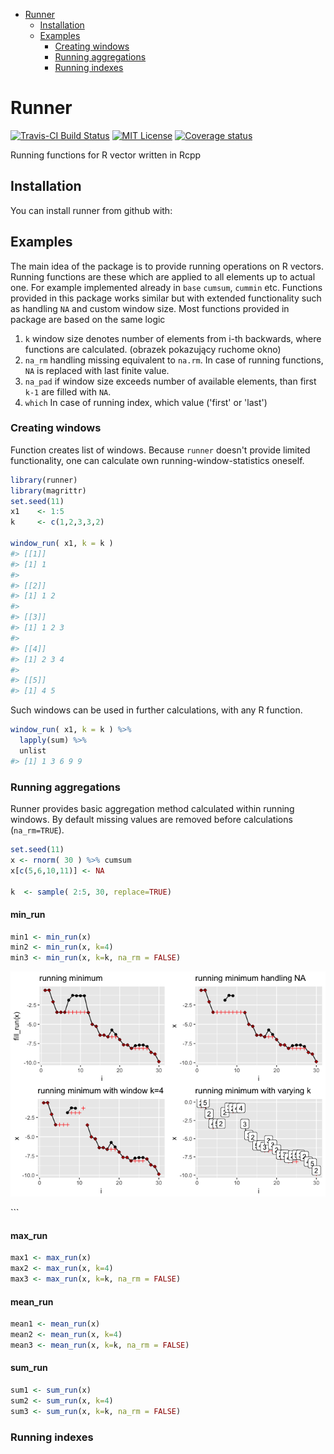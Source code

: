 
-   [Runner](#runner)
    -   [Installation](#installation)
    -   [Examples](#examples)
        -   [Creating windows](#creating-windows)
        -   [Running aggregations](#running-aggregations)
        -   [Running indexes](#running-indexes)

<!-- README.md is generated from README.Rmd. Please edit that file -->
Runner
======

[![Travis-CI Build Status](https://travis-ci.org/elo2zero/runner.svg?branch=master)](https://travis-ci.org/elo2zero/runner) [![MIT License](https://badges.frapsoft.com/os/mit/mit.svg)](https://opensource.org/licenses/mit-license.php) [![Coverage status](https://codecov.io/gh/elo2zero/runner/branch/master/graph/badge.svg)](https://codecov.io/github/elo2zero/runner?branch=master)

Running functions for R vector written in Rcpp

Installation
------------

You can install runner from github with:

Examples
--------

The main idea of the package is to provide running operations on R vectors. Running functions are these which are applied to all elements up to actual one. For example implemented already in `base` `cumsum`, `cummin` etc. Functions provided in this package works similar but with extended functionality such as handling `NA` and custom window size. Most functions provided in package are based on the same logic
1. `k` window size denotes number of elements from i-th backwards, where functions are calculated.
(obrazek pokazujący ruchome okno)
2. `na_rm` handling missing equivalent to `na.rm`. In case of running functions, `NA` is replaced with last finite value.
3. `na_pad` if window size exceeds number of available elements, than first `k-1` are filled with `NA`.
4. `which` In case of running index, which value ('first' or 'last')

### Creating windows

Function creates list of windows. Because `runner` doesn't provide limited functionality, one can calculate own running-window-statistics oneself.

``` r
library(runner)
library(magrittr)
set.seed(11)
x1    <- 1:5
k     <- c(1,2,3,3,2)

window_run( x1, k = k )
#> [[1]]
#> [1] 1
#> 
#> [[2]]
#> [1] 1 2
#> 
#> [[3]]
#> [1] 1 2 3
#> 
#> [[4]]
#> [1] 2 3 4
#> 
#> [[5]]
#> [1] 4 5
```

Such windows can be used in further calculations, with any R function.

``` r
window_run( x1, k = k ) %>%
  lapply(sum) %>%
  unlist
#> [1] 1 3 6 9 9
```

### Running aggregations

Runner provides basic aggregation method calculated within running windows. By default missing values are removed before calculations (`na_rm=TRUE`).

``` r
set.seed(11)
x <- rnorm( 30 ) %>% cumsum
x[c(5,6,10,11)] <- NA

k  <- sample( 2:5, 30, replace=TRUE)
```

#### min\_run

``` r
min1 <- min_run(x)
min2 <- min_run(x, k=4)
min3 <- min_run(x, k=k, na_rm = FALSE)
```

![](README-plot_min_run-1.png)

\`\`\`

#### max\_run

``` r
max1 <- max_run(x)
max2 <- max_run(x, k=4)
max3 <- max_run(x, k=k, na_rm = FALSE)
```

#### mean\_run

``` r
mean1 <- mean_run(x)
mean2 <- mean_run(x, k=4)
mean3 <- mean_run(x, k=k, na_rm = FALSE)
```

#### sum\_run

``` r
sum1 <- sum_run(x)
sum2 <- sum_run(x, k=4)
sum3 <- sum_run(x, k=k, na_rm = FALSE)
```

### Running indexes
